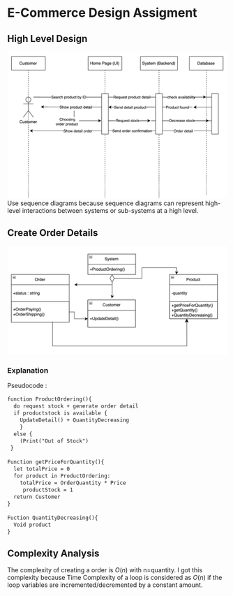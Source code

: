 # E-Commerce Design Assigment
## High Level Design
![hld](photo/highleveldesign.png)
Use sequence diagrams because sequence diagrams can represent high-level interactions between systems or sub-systems at a high level.

## Create Order Details

![Order Detail](photo/classdiagram.png)

### Explanation

Pseudocode :

```
function ProductOrdering(){ 
  do request stock + generate order detail
  if productstock is available {
    UpdateDetail() + QuantityDecreasing
    }
  else {
    (Print("Out of Stock")
 }

Function getPriceForQuantity(){
  let totalPrice = 0
  for product in ProductOrdering:
    totalPrice = OrderQuantity * Price
     productStock = 1
  return Customer
}

Fuction QuantityDecreasing(){
  Void product
}
```

## Complexity Analysis

The complexity of creating a order is $O(n)$ with n=quantity. I got this complexity because Time Complexity of a loop is considered as  $O(n)$ if the loop variables are incremented/decremented by a constant amount.
